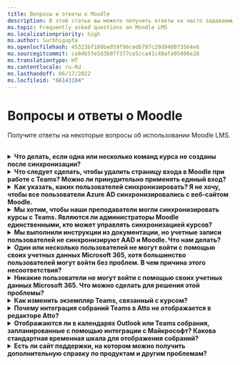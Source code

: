 ```yaml
---
title: Вопросы и ответы о Moodle
description: В этой статье вы можете получить ответы на часто задаваемые вопросы при использовании Moodle LMS.
ms.topic: Frequently asked questions on Moodle LMS
ms.localizationpriority: high
ms.author: Surbhigupta
ms.openlocfilehash: 45323bf169be059f96cedb797c29d9408f3564e6
ms.sourcegitcommit: ca84b5fe5d3b97f377ce5cca41c48afa95496e28
ms.translationtype: HT
ms.contentlocale: ru-RU
ms.lasthandoff: 06/17/2022
ms.locfileid: "66143104"
---
```

# <a name="moodle-faq"></a>Вопросы и ответы о Moodle

Получите ответы на некоторые вопросы об использовании Moodle LMS.<br>

<br>

<details>

<summary><b>Что делать, если одна или несколько команд курса не созданы после синхронизации?</b></summary>

Каждый курс Moodle должен содержать по крайней мере одного преподавателя и одного учащегося, совпадающего с учетной записью UPN Microsoft 365 AAD. Команду невозможно создать, если синхронизация не находит совпадение.

Каждый экземпляр курса команды должен иметь владельца. Синхронизация устанавливает преподавателя в качестве владельца, предполагая, что у преподавателя есть лицензия Teams.

<br>

</details>

<details>

<summary><b>Что следует сделать, чтобы удалить страницу входа в Moodle при работе с Teams? Можно ли принудительно применять единый вход?</b></summary>

У пользователей есть несколько вариантов входа на странице входа в Moodle.

* Чтобы входить исключительно с помощью учетных данных Microsoft 365, включите параметры конфигурации **Принудительное перенаправление** для подключаемого модуля **auth_oidc**. Если служба включена, пользователь может видеть страницу входа Майкрософт.
* Чтобы войти на портал Moodle вручную, используйте страницу [Moodle](https://moodle.org/login/index.php).

<br>

</details>

<details>

<summary><b>Как указать, каких пользователей синхронизировать? Я не хочу, чтобы все пользователи Azure AD синхронизировались с веб-сайтом Moodle. </b></summary>

Используйте параметр **Ограничение создания пользователей**, чтобы указать пользователей путем синхронизации параметров конфигурации подключаемого модуля **local_o365**. В раскрывающемся меню слева от **фильтра** предлагаются такие параметры, как страна, название организации и язык.

> [!TIP]
> Создайте динамическую группу Microsoft 365, чтобы включить параметр **фильтр** с несколькими свойствами профиля.

На следующем изображении показаны параметры ограничений на создание пользователей.

:::image type="content" source="../assets/images/MoodleInstructions/faq-2.png" alt-text="синхронизация" border="true":::

:::image type="content" source="../assets/images/MoodleInstructions/faq-3.png" alt-text="Azure AD" border="true":::

<br>

</details>

<details>

<summary><b>Мы хотим, чтобы наши преподаватели могли синхронизировать курсы с Teams. Являются ли администраторы Moodle единственными, кто может управлять синхронизацией курсов?</b></summary>

По умолчанию только администраторы Moodle могут настраивать синхронизацию. Владелец команды может выбрать, синхронизируется ли курс с Teams, и включить параметр **Разрешить настройку синхронизации курса**. В этом случае владельцем команды является преподаватель. Блок отображает параметр конфигурации для пользователей с соответствующими разрешениями владельца.

<!-- For more information, see Microsoft 365 block within the Moodle course interface. -->

На следующем изображении показан параметр **Разрешить настройку синхронизации курса**.

:::image type="content" source="../assets/images/MoodleInstructions/faq-4.png" alt-text="администратор" border="true":::

На следующем изображении показана синхронизация курсов.

:::image type="content" source="../assets/images/MoodleInstructions/faq-5.png" alt-text="синхронизация" border="true":::

<br>

</details>

<details>

<summary><b>Мы выполнили инструкции из документации, но учетные записи пользователей не синхронизируют AAD и Moodle. Что нам делать?</b></summary>

Проблему можно устранить до выполнения пользователями **очистки разностного маркера** в качестве последнего шага по устранению неполадок.

В следующей таблице указаны действия и зависимости, которые необходимо выполнить и проверить.

| Зависимости  | Действие | Справка|
|-------|------------|----------|
| Стабильная версия| Убедитесь, что версия Moodle указана как **стабильная**.| Дополнительные сведения см. в разделе [Поддержка версий](https://docs.moodle.org/dev/Releases#Version_support).|
|Разрешения| Убедитесь, что приложение Azure обладает необходимыми разрешениями для запуска синхронизации.| Дополнительные сведения см. в разделе [Разрешения Майкрософт](https://docs.moodle.org/311/en/Microsoft_365#Permissions).|
| Полная синхронизация| Включите параметр **Выполнять полную синхронизацию при каждом запуске** и просмотрите **журналы задач** на наличие **синхронизации пользователей с Azure AD**.| Дополнительные сведения см. в разделе [Включение полной синхронизации](https://docs.moodle.org/311/en/local_o365).</br>Дополнительные сведения см. в разделе [Проверка журналов задач](https://docs.moodle.org/311/en/local_o365#Sync_users_with_Azure_AD). |
|Обновление маркера|Очистите **маркер разностной синхронизации пользователей** в подключаемом модуле local_o365.| Дополнительные сведения см. в разделе [Обновление токена](https://docs.moodle.org/38/en/Office365).|
<!-- |Обновление маркера|Очистка **маркера разностной синхронизации пользователей** в подключаемом модуле local_o365| {moodle_url}\local_o365\acp.php?Mode=maintenance_cleandeltatoken| -->
<br>

</details>

<details>

<summary><b>Один или несколько пользователей не могут войти с помощью своих учетных данных Microsoft 365, хотя большинство пользователей могут войти без проблем. В чем причина этого несоответствия?</b></summary>

Причина несоответствий с невозможностью входа пользователей с помощью учетных данных Microsoft 365 может быть связана с операцией сопоставления пользователей во время синхронизации. Для устранения этой проблемы выполните описанные ниже действия.

* Проверьте, относится ли проверка подлинности пользователя в Moodle к типу **OpenID**.
* Проверьте, соответствует ли **имя пользователя** Moodle имени пользователя AAD.
* Очистите **проблему маркера** повторите попытку.
* Проверьте, есть ли у пользователей **разрешения** на доступ к приложению Azure.

<br>

</details>

<details>

<summary><b>Никакие пользователи не могут войти с помощью своих учетных данных Microsoft 365. Что можно сделать для решения этой проблемы?</b></summary>

Пользователям, которым не удалось войти в систему в начале, необходимо сообщить о проблеме и убедиться, что срок действия **секрета клиента** приложения не истек.

На следующем изображении показано сообщение об ошибке, полученное при входе пользователя с помощью учетных данных Microsoft 365.

:::image type="content" source="../assets/images/MoodleInstructions/faq-6.png" alt-text="сообщение о проблеме" border="true":::

На следующем изображении показана ошибка на портале Azure.

:::image type="content" source="../assets/images/MoodleInstructions/faq-7.png" alt-text="Портал Azure" border="true":::

Если срок действия **секрета клиента** истек, пользователю необходимо создать новый **секрет клиента** и обновить конфигурацию, найденную на странице. Пользователи могут снова войти после обновления **секрета клиента**, повторная подготовка которого может занять до 24 часов.

<br>

</details>

<details>

<summary><b>Как изменить экземпляр Teams, связанный с курсом?</b></summary>

Администраторы могут изменить экземпляр Teams, связанный с курсом, на странице **Управление подключениями к Teams**. Нажмите **Подключение** рядом с курсом, который нужно изменить, и выберите экземпляр Teams. Если вы используете сброс курса для архивации команды, вы можете снова связать его с предыдущей командой.

На изображении ниже показан экземпляр Teams.

:::image type="content" source="../assets/images/MoodleInstructions/faq-8.png" alt-text="экземпляр Teams" border="true":::

<br>

</details>

<details>

<summary><b>Почему интеграция собраний Teams в Atto не отображается в редакторе Atto?</b></summary>

Пользователь может столкнуться с проблемой с собранием Teams в Atto, если ссылка на значок отсутствует в **конфигурации панели инструментов**, которая отображает значок Teams в редакторе Atto. Пользователю необходимо добавить значок собрания Teams справа от значка ссылок с помощью следующих действий.

* Установка подключаемого модуля.
* Обновление **конфигурации панели инструментов** с использованием **собрания Teams**.

На следующих изображениях показан значок панели инструментов после изменения конфигурации панели инструментов.

:::image type="content" source="../assets/images/MoodleInstructions/faq-9.png" alt-text="панель инструментов" border="true":::

:::image type="content" source="../assets/images/MoodleInstructions/faq-10.png" alt-text="значок ссылок":::

Дополнительные сведения об изменении панели инструментов Atto:

* [Редактор Atto — документация Moddle](https://docs.moodle.org/311/en/Atto_editor)
* [Редактор Atto — сопоставление значков](https://docs.moodle.org/311/en/Atto_editor#:~:text=in%20the%20editor.-,Atto%20editor%20toolbar,-Atto%20Row%201)
<br>

</details>

<details>

<summary><b>Отображаются ли в календарях Outlook или Teams собрания, запланированные с помощью интеграции с Майкрософт? Какова стандартная временная шкала для отображения собраний?</b></summary>

Собрания, запланированные через приложение, не отображаются в планировщике Outlook или календаре Teams, поскольку они аналогичны собраниям канала. Все участники в канале курсов могут принять участие в собрании напрямую с помощью внедренной ссылки канала. Дополнительные сведения см. в разделе [Собрания канала](https://www.knowledgewave.com/blog/benefits-of-channel-meetings-in-microsoft-teams).

Однако вы можете получить доступ к приглашению и вручную добавить имена участников в поля **Обязательные** или **Необязательные** в приглашение на собрание, чтобы отобразить удаленное собрание в их календарях. Стандартная временные шкалы основаны на дате, указанной пользователем при создании собрания. Дополнительные сведения см. в статье [Ограничения и спецификации для Teams](/microsoftteams/limits-specifications-teams).

<br>

</details>

<details>

<summary><b>Есть ли сайт поддержки, на котором можно получить дополнительную справку по продуктам и другим проблемам?</b></summary>

Для получения поддержки и справки по проблемам с продуктами и службами или справки сообщества разработчиков см. статью [Поддержка и обратная связь](/microsoftteams/platform/feedback).
